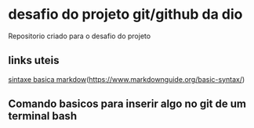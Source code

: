 # desafio do projeto  git/github da dio 
Repositorio criado para o desafio do projeto 


## links uteis 
[sintaxe basica markdow]()(https://www.markdownguide.org/basic-syntax/)

## Comando basicos para inserir algo no git de um terminal bash









